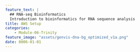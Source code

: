```yaml
---
feature_text: |
  ## RNA-seq Bioinformatics
  Introduction to bioinformatics for RNA sequence analysis
title: AWS Setup
categories:
    - Module-06-Trinity
feature_image: "assets/genvis-dna-bg_optimized_v1a.png"
date: 0006-01-01
---
```

